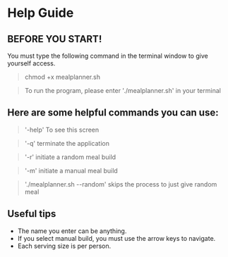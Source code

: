 # Help Guide

## BEFORE YOU START!
You must type the following command in the terminal window to give yourself access.
> chmod +x mealplanner.sh

> To run the program, please enter './mealplanner.sh' in your terminal

## Here are some helpful commands you can use:


> '-help' To see this screen

> '-q' terminate the application

> '-r' initiate a random meal build

> '-m' initiate a manual meal build

> './mealplanner.sh --random' skips the process to just give random meal

## Useful tips

- The name you enter can be anything.
- If you select manual build, you must use the arrow keys to navigate.
- Each serving size is per person.